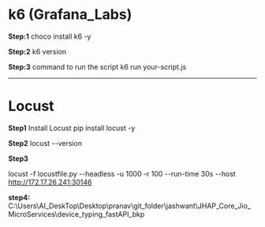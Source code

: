 # k6 (Grafana_Labs)

**Step:1**
choco install k6 -y

**Step:2**
k6 version

**Step:3**
command to run the script
k6 run your-script.js

-----------------------------
# Locust 

**Step1** Install Locust
pip install locust -y

**Step2**
locust --version

**Step3**

locust -f locustfile.py --headless -u 1000 -r 100 --run-time 30s --host http://172.17.26.241:30146


**step4:**
C:\Users\AI_DeskTop\Desktop\pranav\git_folder\jashwant\JHAP_Core_Jio_MicroServices\device_typing_fastAPI_bkp

